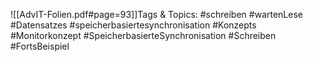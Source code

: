 
![[AdvIT-Folien.pdf#page=93]]Tags & Topics:
   #schreiben
   #wartenLese
   #Datensatzes
   #speicherbasiertesynchronisation
   #Konzepts
   #Monitorkonzept
   #SpeicherbasierteSynchronisation
   #Schreiben
   #FortsBeispiel